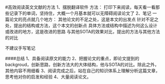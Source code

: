 #高效阅读英文文献的方法
1、摆脱翻译软件
方法：
打印下来阅读，每天看一看那些记录下的单词，坚持住，大概一个月基本就可以无障碍阅读论文了
2、笔记
一篇论文的亮点就几个地方：
其他论文的不足之处，这是本文的出发点
针对不足之处，提出的结构或方法，这个本文的创新点
具体方法或结构中描述为何这么设计或改进的地方，这是改进的思路
与其他SOTA的效果对比，提出的方法与其他方法的对比

不建议手写笔记

####总结
1、具备阅读原文的能力
2、把握论文的重点，即论文提到的backgroud，创新思路，创新方法大的大体结构，他与SOTA的对比。除此之外，其他内容不用细看
3、阅读完成之后，站在自己的知识体系上理解分析这篇文章，思考他对你的启发和经验
4、大量阅读论文。